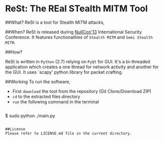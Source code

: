 ReSt: The REal STealth MITM Tool
================================

##What?
ReSt is a tool for Stealth MITM attacks, 

##When?
ReSt is released during [NullCon'13](http://www.nullcon.net/) International Security Conference.
It features functionalities of `Stealth MITM` and `Semi Stealth MITM`.

##How?

ReSt is written in `Python` (2.7) relying on `PyQt` for GUI. It's a bi-threaded application which creates a one thread
for network activity and another for the GUI. It uses `scapy' python library for packet crafting.

##Working
To run the software,

* First `download` the tool from the repository (Git Clone/Download ZIP)
* `cd` to the extracted files directory
* `run` the following command in the terminal

>```
$ sudo python ./main.py
```

##License
Please refer to LICENSE.md file in the current directory.
